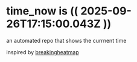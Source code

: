 # time_now is (( 2025-09-26T17:15:00.043Z ))

an automated repo that shows the currnent time

inspired by [breakingheatmap](https://github.com/breakingheatmap/breakingheatmap)